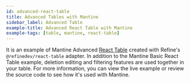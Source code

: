 ```yaml
---
id: advanced-react-table
title: Advanced Tables with Mantine
sidebar_label: Advanced Table
example-title: Advanced React Table with Mantine
example-tags: [table, mantine, react-table]
---
```


It is an example of Mantine Advanced [React Table](https://react-table.tanstack.com/) created with Refine's `@refinedev/react-table` adapter. In addition to the Mantine Basic React Table example, deletion editing and filtering features are used together in your table. For more information, you can view the live example or review the source code to see how it's used with Mantine.

<CodeSandboxExample path="table-mantine-advanced" />

